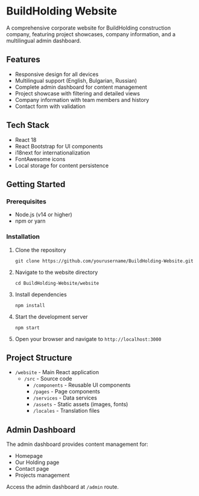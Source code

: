 # BuildHolding Website

A comprehensive corporate website for BuildHolding construction company, featuring project showcases, company information, and a multilingual admin dashboard.

## Features

- Responsive design for all devices
- Multilingual support (English, Bulgarian, Russian)
- Complete admin dashboard for content management
- Project showcase with filtering and detailed views
- Company information with team members and history
- Contact form with validation

## Tech Stack

- React 18
- React Bootstrap for UI components
- i18next for internationalization
- FontAwesome icons
- Local storage for content persistence

## Getting Started

### Prerequisites

- Node.js (v14 or higher)
- npm or yarn

### Installation

1. Clone the repository
   ```
   git clone https://github.com/yourusername/BuildHolding-Website.git
   ```

2. Navigate to the website directory
   ```
   cd BuildHolding-Website/website
   ```

3. Install dependencies
   ```
   npm install
   ```

4. Start the development server
   ```
   npm start
   ```

5. Open your browser and navigate to `http://localhost:3000`

## Project Structure

- `/website` - Main React application
  - `/src` - Source code
    - `/components` - Reusable UI components
    - `/pages` - Page components
    - `/services` - Data services
    - `/assets` - Static assets (images, fonts)
    - `/locales` - Translation files

## Admin Dashboard

The admin dashboard provides content management for:
- Homepage
- Our Holding page
- Contact page
- Projects management

Access the admin dashboard at `/admin` route.
